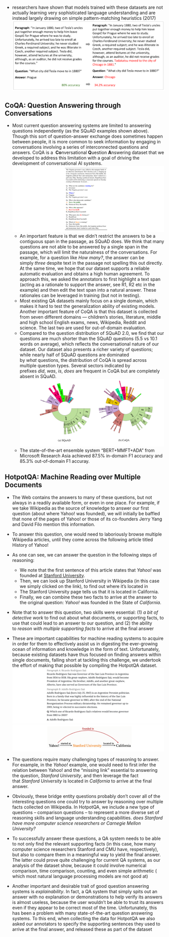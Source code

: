 - researchers have shown that models trained with these datasets are not actually learning very sophisticated language understanding and are instead largely drawing on simple pattern-matching heuristics (2017)
![Pasted image 20230927154918.png](../Images/Pasted%20image%2020230927154918.png)
## CoQA: Question Answering through Conversations

- Most current question answering systems are limited to answering questions independently (as the SQuAD examples shown above). Though this sort of question-answer exchange does sometimes happen between people, it is more common to seek information by engaging in conversations involving a series of interconnected questions and answers. CoQA is a 
  **Co**nversational **Q**uestion **A**nswering dataset that we developed to address this limitation with a goal of driving the development of conversational AI systems. ![Pasted image 20230927155054.png](../Images/Pasted%20image%2020230927155054.png)
  - An important feature is that we didn’t restrict the answers to be a contiguous span in the passage, as SQuAD does. We think that many questions are not able to be answered by a single span in the passage, which will limit the naturalness of the conversations. For example, for a question like _How many?_, the answer can be simply _three_ despite text in the passage not spelling this out directly. At the same time, we hope that our dataset supports a reliable automatic evaluation and obtains a high human agreement. To approach this, we asked the annotators to first highlight a text span (acting as a rationale to support the answer, see R1, R2 etc in the example) and then edit the text span into a natural answer. These rationales can be leveraged in training (but not in testing). 
  - Most existing QA datasets mainly focus on a single domain, which makes it hard to test the generalization ability of existing models. Another important feature of CoQA is that this dataset is collected from seven different domains — children’s stories, literature, middle and high school English exams, news, Wikipedia, Reddit and science. The last two are used for out-of-domain evaluation.
  - Compared to the question distribution of SQuAD 2.0, we find that our questions are much shorter than the SQuAD questions (5.5 vs 10.1 words on average), which reflects the conversational nature of our dataset. Our dataset also presents a richer variety of questions; while nearly half of SQuAD questions are dominated by _what_ questions, the distribution of CoQA is spread across multiple question types. Several sectors indicated by prefixes _did_, _was_, _is_, _does_ are frequent in CoQA but are completely absent in SQuAD.![Pasted image 20230927155355.png](../Images/Pasted%20image%2020230927155355.png)
  - The state-of-the-art ensemble system “BERT+MMFT+ADA” from Microsoft Research Asia achieved 87.5% in-domain F1 accuracy and 85.3% out-of-domain F1 accuray.
## HotpotQA: Machine Reading over Multiple Documents

- The Web contains the answers to many of these questions, but not always in a readily available form, or even in one place. For example, if we take Wikipedia as the source of knowledge to answer our first question (about where Yahoo! was founded), we will initially be baffled that none of the pages of Yahoo! or those of its co-founders Jerry Yang and David Filo mention this information.
- To answer this question, one would need to laboriously browse multiple Wikipedia articles, until they come across the following article titled History of Yahoo!
- As one can see, we can answer the question in the following steps of reasoning:

	- We note that the first sentence of this article states that _Yahoo!_ was founded at [Stanford University](https://en.wikipedia.org/wiki/Stanford_University).
	- Then, we can look up Stanford University in Wikipedia (in this case we simply clicked on the link), to find out where it’s located in
	- The Stanford University page tells us that it is located in California.
	- Finally, we can combine these two facts to arrive at the answer to the original question: _Yahoo!_ was founded in the State of _California_.
- Note that to answer this question, two skills were essential: (1) _a bit of detective work_ to find out about what documents, or supporting facts, to use that could lead to an answer to our question, and (2) the ability to _reason with multiple supporting facts_ to arrive at the final answer
- These are important capabilities for machine reading systems to acquire in order for them to effectively assist us in digesting the ever-growing ocean of information and knowledge in the form of text. Unfortunately, because existing datasets have thus focused on finding answers within single documents, falling short at tackling this challenge, we undertook the effort of making that possible by compiling the HotpotQA dataset.![Pasted image 20230927155621.png](../Images/Pasted%20image%2020230927155621.png)![Pasted image 20230927155633.png](../Images/Pasted%20image%2020230927155633.png)
- The questions require many challenging types of reasoning to answer. For example, in the _Yahoo!_ example, one would need to first infer the relation between Yahoo! and the “missing link” essential to answering the question, _Stanford University_, and then leverage the fact that _Stanford University_ is located in _California_ to arrive at the final answer.
- Obviously, these bridge entity questions probably don’t cover all of the interesting questions one could try to answer by reasoning over multiple facts collected on Wikipedia. In HotpotQA, we include a new type of questions – comparison questions – to represent a more diverse set of reasoning skills and language understanding capabilities. _does Stanford have more computer science researchers or Carnegie Mellon University?_
- To successfully answer these questions, a QA system needs to be able to not only find the relevant supporting facts (in this case, how many computer science researchers Stanford and CMU have, respectively), but also to compare them in a meaningful way to yield the final answer. The latter could prove quite challenging for current QA systems, as our analysis of the dataset show, because it could involve numerical comparison, time comparison, counting, and even simple arithmetic ( which most natural language processing models are not good at)
- Another important and desirable trait of good question answering systems is _explainability_. In fact, a QA system that simply spits out an answer with no explanation or demonstrations to help verify its answers is almost useless, because the user wouldn’t be able to trust its answers even if they appear to be correct most of the time. Unfortunately, this has been a problem with many state-of-the-art question answering systems. To this end, when collecting the data for HotpotQA we also asked our annotators to specify the supporting sentences they used to arrive at the final answer, and released these as part of the dataset